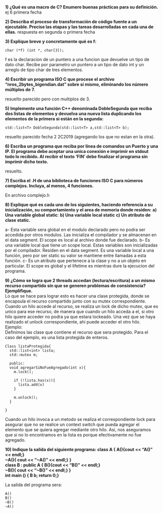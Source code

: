 **1) ¿Qué es una macro de C? Enumere buenas prácticas para su definición.**   
ej 6 primera fecha

**2) Describa el proceso de transformación de código fuente a un ejecutable. Precise las etapas y las tareas desarrolladas en cada una de ellas.**
respuesta en segunda o primera fecha

**3) Explique breve y concretamente qué es f:**  
```
char (*f) (int *, char[3]);
```

f es la declaracion de un puntero a una funcion que devuelve un tipo de dato char. Recibe por parametro un puntero a un tipo de dato int y un arreglo de tipo char de tres elementos.  

**4) Escribir un programa ISO C que procese el archivo “nros_2bytes_bigendian.dat” sobre sí mismo, eliminando los número múltiplos de 7.**  

resuelto parecido pero con multiplos de 3.

**5) Implemente una función C++ denominada DobleSegunda que reciba dos listas de elementos y devuelva una nueva lista duplicando los elementos de la primera si están en la segunda:**  
```
std::list<T> DobleSegunda(std::list<T> a,std::list<T> b);
```

resuelto parecido fecha 2 2C2019 (agregando los que no estan en la otra).

**6) Escriba un programa que reciba por línea de comandos un Puerto y una IP. El programa debe aceptar una unica conexión e imprimir en stdout todo lo recibido. Al recibir el texto ‘FIN’ debe finalizar el programa sin imprimir dicho texto.**  

resuelto.

**7) Escriba el .H de una biblioteca de funciones ISO C para números complejos. Incluya, al menos, 4 funciones.**  

En archivo complejo.h

**8) Explique qué es cada uno de los siguientes, haciendo referencia a su inicialización, su comportamiento y el area de memoria donde residen:**
**a) Una variable global static**:
**b) Una variable local static**
**c) Un atributo de clase static.**

  a- Esta variable sera global en el modulo declarado pero no podra ser accedida por otros modulos. Las inicializa el compilador y se almacenan en el data segment. El scope es local al archivo donde fue declarado.
  b- Es una variable local que tiene un scope local. Estas variables son inicializadas por el compilador. Residen en el data segment. Es una variable local a una función, pero por ser static su valor se mantiene entre llamadas a esta función.
  c- Es un atributo que pertenece a la clase y no a un objeto en particular. El scope es global y el lifetime es mientras dure la ejecucion del programa.

**9) ¿Cómo se logra que 2 threads accedan (lectura/escritura) a un mismo recurso compartido sin que se generen problemas de consistencia? Ejemplifique.**  
Lo que se hace para lograr esto es hacer una clase protegida, donde se encapsula el recurso compartido junto con su mutex correspondiente. Cuando un hilo accede al recurso, se realiza un lock de dicho mutex, que es unico para ese recurso, de manera que cuando un hilo acceda a el, si otro hilo quiere acceder no podra ya que estara lockeado. Una vez que se haya realizado el unlock correspondiente, ahi puede acceder el otro hilo. Ejemplo:  
Definimos las clase que contiene el recurso que sera protegido. Para el caso del ejemplo, es una lista protegida de enteros.

```
Class listaProtegida{
  std::list<int> lista;
  std::mutex m;

  public:
  void agregarSiNoFueAgregado(int x){
    m.lock();

    if (!lista.has(x)){
      lista.add(x)
    }

    m.unlock();
  }

}
```
Cuando un hilo invoca a un metodo se realiza el correspondiente lock para asegurar que no se realice un context switch que pueda agregar el elemento que se quiera agregar mediante otro hilo. Asi, nos aseguramos que si no lo encontramos en la lista es porque efectivamente no fue agregado.  

**10) Indique la salida del siguiente programa:**
**class A { A(){cout << “A()” << endl;}**       
**~A(){ cout << “~A()” << endl;} }**  
**class B : public A { B(){cout << “B()” << endl;}**       
**~B(){ cout << “~B()” << endl;} }**  
**int main () { B b; return 0;}**  

La salida del programa sera:
```
A()
B()
~B()
~A()
```

